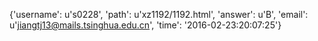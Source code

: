 {'username': u's0228', 'path': u'xz1192/1192.html', 'answer': u'B', 'email': u'jiangtj13@mails.tsinghua.edu.cn', 'time': '2016-02-23:20:07:25'}